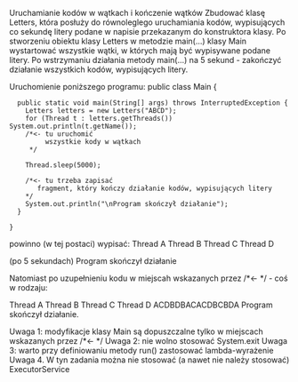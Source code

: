 Uruchamianie kodów w wątkach i kończenie wątków
Zbudować klasę Letters, która posłuży do równoleglego uruchamiania kodów, wypisujących co sekundę litery podane w napisie przekazanym do konstruktora klasy.
Po stworzeniu obiektu klasy Letters w metodzie main(...) klasy Main wystartować wszystkie wątki, w których mają być wypisywane podane litery.
Po wstrzymaniu działania metody main(...) na 5 sekund - zakończyć działanie wszystkich kodów, wypisujących litery.

Uruchomienie poniższego programu:
public class Main {

      public static void main(String[] args) throws InterruptedException {
        Letters letters = new Letters("ABCD");
        for (Thread t : letters.getThreads()) System.out.println(t.getName());
        /*<- tu uruchomić 
             wszystkie kody w wątkach 
         */

        Thread.sleep(5000);

        /*<- tu trzeba zapisać
           fragment, który kończy działanie kodów, wypisujących litery 
        */
        System.out.println("\nProgram skończył działanie");
      }

    }
powinno (w tej postaci) wypisać:
Thread A
Thread B
Thread C
Thread D

(po 5 sekundach)
Program skończył działanie

Natomiast po uzupełnieniu kodu w miejscah wskazanych przez /*<-   */ - coś w rodzaju:

Thread A
Thread B
Thread C
Thread D
ACDBDBACACDBCBDA
Program skończył działanie.

Uwaga 1: modyfikacje klasy Main są dopuszczalne tylko w miejscach wskazanych przez /*<- */
Uwaga 2: nie wolno stosować System.exit
Uwaga 3: warto przy definiowaniu metody run() zastosować lambda-wyrażenie
Uwaga 4. W tyn zadania można nie stosować (a nawet nie należy stosować) ExecutorService
